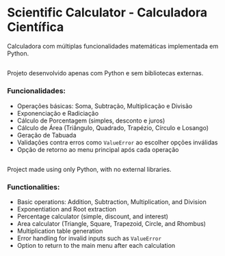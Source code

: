 
# Scientific Calculator - Calculadora Científica

Calculadora com múltiplas funcionalidades matemáticas implementada em Python.

## 

Projeto desenvolvido apenas com Python e sem bibliotecas externas.

### Funcionalidades:
- Operações básicas: Soma, Subtração, Multiplicação e Divisão
- Exponenciação e Radiciação
- Cálculo de Porcentagem (simples, desconto e juros)
- Cálculo de Área (Triângulo, Quadrado, Trapézio, Círculo e Losango)
- Geração de Tabuada
- Validações contra erros como `ValueError` ao escolher opções inválidas
- Opção de retorno ao menu principal após cada operação

## 

Project made using only Python, with no external libraries.

### Functionalities:
- Basic operations: Addition, Subtraction, Multiplication, and Division  
- Exponentiation and Root extraction  
- Percentage calculator (simple, discount, and interest)  
- Area calculator (Triangle, Square, Trapezoid, Circle, and Rhombus)  
- Multiplication table generation  
- Error handling for invalid inputs such as `ValueError`  
- Option to return to the main menu after each calculation
